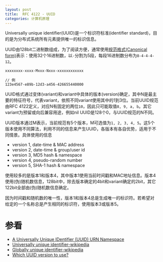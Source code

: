 ```yaml
---
layout: post
title:  RFC 4122 - UUID
categories: 计算机原理
---
```


Universally unique identifier(UUID)是一个标识符标准(identifier standard)，目的是为分布式系统所有元素提供唯一的标识信息。

UUID由128bit二进制数组成，为了阅读方便，通常使用[规范格式(Canonical form)][cf]表示：使用32个16进制数，以`-`分割为5段，每段16进制数分布为`8-4-4-4-12`。

~~~
xxxxxxxx-xxxx-Mxxx-Nxxx-xxxxxxxxxxxx

// 例
123e4567-e89b-12d3-a456-426655440000
~~~
UUID格式通过变体(variant)和variant中具体的版本(version)确定，其中N是最主要的特征符号，代表variant，依照不同variant使用其中的1到3位。当前UUID规范由RFC 4122定义，对应N有固定的两位`10`，因此只可能取值`8, 9, a, b`。其它variant为预留或向后兼容用途，例如nil UUID是128个0，与UUID规范的N不同。

UUID版本通过M表示，当前规范有5个版本，M可选值为`1, 2, 3, 4, 5`。这5个版本使用不同算法，利用不同的信息来产生UUID，各版本有各自优势，适用于不同情景。具体使用的信息

+ version 1, date-time & MAC address
+ version 2, date-time & group/user id
+ version 3, MD5 hash & namespace
+ version 4, pseudo-random number
+ version 5, SHA-1 hash & namespace

使用较多的是版本1和版本4，其中版本1使用当前时间戳和MAC地址信息。版本4使用(伪)随机数信息，128bit中，除去版本确定的4bit和variant确定的2bit，其它122bit全部由(伪)随机数信息确定。

因为时间戳和随机数的唯一性，版本1和版本4总是生成唯一的标识符。若希望对给定的一个名称总是产生相同的标识符，使用版本3或版本5。

# 参看
+ [A Universally Unique IDentifier (UUID) URN Namespace](https://www.ietf.org/rfc/rfc4122.txt "A Universally Unique IDentifier (UUID) URN Namespace")
+ [Universally unique identifier-wikipedia](https://en.wikipedia.org/wiki/Universally_unique_identifier "Universally unique identifier")
+ [Globally unique identifier-wikipedia](https://en.wikipedia.org/wiki/Globally_unique_identifier "Globally unique identifier")
+ [Which UUID version to use?](http://stackoverflow.com/questions/20342058/which-uuid-version-to-use "Which UUID version to use?")

[cf]: https://en.wikipedia.org/wiki/Canonical_form "Canonical form"
